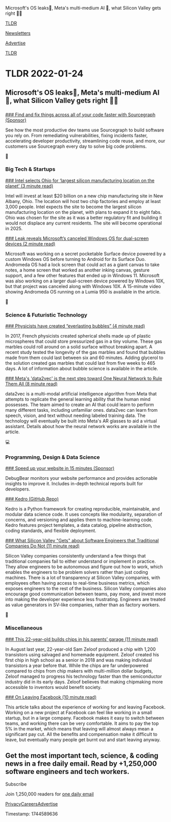 Microsoft's OS leaks📱, Meta's multi-medium AI 🤖, what Silicon Valley gets right 👨‍💻

[TLDR](/)

[Newsletters](/newsletters)

[Advertise](https://advertise.tldr.tech/)

[TLDR](/)

# TLDR 2022-01-24

## Microsoft's OS leaks📱, Meta's multi-medium AI 🤖, what Silicon Valley gets right 👨‍💻

### 

[### Find and fix things across all of your code faster with Sourcegraph (Sponsor)](https://about.sourcegraph.com/use-cases/?utm_campaign=use-cases-ddg-tofu-fy22q4&utm_medium=newsletter&utm_source=tldr)

See how the most productive dev teams use Sourcegraph to build software you rely on. From remediating vulnerabilities, fixing incidents faster, accelerating developer productivity, streamlining code reuse, and more, our customers use Sourcegraph every day to solve big code problems.

📱

### Big Tech & Startups

[### Intel selects Ohio for ‘largest silicon manufacturing location on the planet’ (3 minute read)](https://www.theverge.com/2022/1/21/22894612/intel-ohio-chip-plant-20-billion-processor-shortage?utm_source=tldrnewsletter)

Intel will invest at least $20 billion on a new chip manufacturing site in New Albany, Ohio. The location will host two chip factories and employ at least 3,000 people. Intel expects the site to become the largest silicon manufacturing location on the planet, with plans to expand it to eight fabs. Ohio was chosen for the site as it was a better regulatory fit and building it would not displace any current residents. The site will become operational in 2025.

[### Leak reveals Microsoft’s canceled Windows OS for dual-screen devices (2 minute read)](https://www.theverge.com/2022/1/21/22894713/microsoft-windows-andromeda-os-dual-screen-devices-video?utm_source=tldrnewsletter)

Microsoft was working on a secret pocketable Surface device powered by a custom Windows OS before turning to Android for its Surface Duo. Andromeda OS had a lock screen that could act as a giant canvas to take notes, a home screen that worked as another inking canvas, gesture support, and a few other features that ended up in Windows 11. Microsoft was also working on a larger dual-screen device powered by Windows 10X, but that project was canceled along with Windows 10X. A 15-minute video showing Andromeda OS running on a Lumia 950 is available in the article.

🚀

### Science & Futuristic Technology

[### Physicists have created “everlasting bubbles” (4 minute read)](https://arstechnica.com/science/2022/01/physicists-have-created-everlasting-bubbles/?utm_source=tldrnewsletter)

In 2017, French physicists created spherical shells made up of plastic microspheres that could store pressurized gas in a tiny volume. These gas marbles could roll around on a solid surface without breaking apart. A recent study tested the longevity of the gas marbles and found that bubbles made from them could last between six and 60 minutes. Adding glycerol to the solution created gas marbles that could last from five weeks to 465 days. A lot of information about bubble science is available in the article.

[### Meta's 'data2vec' is the next step toward One Neural Network to Rule Them All (8 minute read)](https://www.zdnet.com/article/metas-data2vec-is-the-next-step-toward-one-neural-network-to-rule-them-all/?utm_source=tldrnewsletter)

data2vec is a multi-modal artificial intelligence algorithm from Meta that attempts to replicate the general learning ability that the human mind possesses. The team aimed to create an AI that could learn to perform many different tasks, including unfamiliar ones. data2vec can learn from speech, vision, and text without needing labeled training data. The technology will eventually be built into Meta's AR glasses to aid a virtual assistant. Details about how the neural network works are available in the article.

💻

### Programming, Design & Data Science

[### Speed up your website in 15 minutes (Sponsor)](https://www.debugbear.com/?utm_campaign=tldr&utm_source=newsletter&utm_medium=email)

DebugBear monitors your website performance and provides actionable insights to improve it. Includes in-depth technical reports built for developers.

[### Kedro (GitHub Repo)](https://github.com/kedro-org/kedro?utm_source=tldrnewsletter)

Kedro is a Python framework for creating reproducible, maintainable, and modular data science code. It uses concepts like modularity, separation of concerns, and versioning and applies them to machine-learning code. Kedro features project templates, a data catalog, pipeline abstraction, coding standards, and flexible deployment.

[### What Silicon Valley "Gets" about Software Engineers that Traditional Companies Do Not (11 minute read)](https://blog.pragmaticengineer.com/what-silicon-valley-gets-right-on-software-engineers/?utm_source=tldrnewsletter)

Silicon Valley companies consistently understand a few things that traditional companies fail to either understand or implement in practice. They allow engineers to be autonomous and figure out how to work, which enables the engineers to be problem solvers rather than just coding machines. There is a lot of transparency at Silicon Valley companies, with employees often having access to real-time business metrics, which exposes engineers to the rest of the business. Silicon Valley companies also encourage good communication between teams, pay more, and invest more into making the developer experience less frustrating. Engineers are treated as value generators in SV-like companies, rather than as factory workers.

🎁

### Miscellaneous

[### This 22-year-old builds chips in his parents’ garage (11 minute read)](https://arstechnica.com/information-technology/2022/01/this-22-year-old-builds-chips-in-his-parents-garage/?utm_source=tldrnewsletter)

In August last year, 22-year-old Sam Zeloof produced a chip with 1,200 transistors using salvaged and homemade equipment. Zeloof created his first chip in high school as a senior in 2018 and was making individual transistors a year before that. While the chips are far underpowered compared to chips from chip makers with multi-million dollar budgets, Zeloof managed to progress his technology faster than the semiconductor industry did in its early days. Zeloof believes that making chipmaking more accessible to inventors would benefit society.

[### On Leaving Facebook (10 minute read)](https://frantic.im/leaving-facebook/?utm_source=tldrnewsletter)

This article talks about the experience of working for and leaving Facebook. Working on a new project at Facebook can feel like working in a small startup, but in a large company. Facebook makes it easy to switch between teams, and working there can be very comfortable. It aims to pay the top 5% in the market, which means that leaving will almost always mean a significant pay cut. All the benefits and compensation make it difficult to leave, but eventually many people get burnt out and start leaving anyway.

## Get the most important tech, science, & coding news in a free daily email. Read by +1,250,000 software engineers and tech workers.

Subscribe

Join 1,250,000 readers for [one daily email](/api/latest/tech)

[Privacy](/privacy)[Careers](https://jobs.ashbyhq.com/tldr.tech)[Advertise](/tech/advertise)

Timestamp: 1744589636